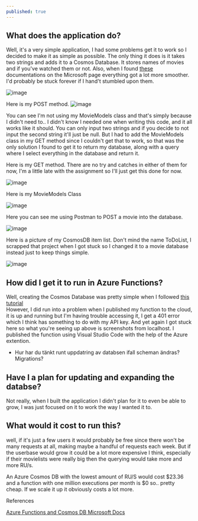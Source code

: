 ```yaml
---
published: true
---
```

## What does the application do?

Well, it's a very simple application, I had  some problems get it to work so I decided to make it as simple as possible. The only thing it does is it takes two strings and adds it to a Cosmos Database. It stores names of movies and if you've watched them or not. Also, when I found [these](https://docs.microsoft.com/sv-se/azure/azure-functions/functions-add-output-binding-cosmos-db-vs-code?pivots=programming-language-csharp) documentations on the Microsoft page everything got a lot more smoother. I'd probably be stuck forever if I hand't stumbled upon them.

![image](https://user-images.githubusercontent.com/70013388/135697623-dd7353f8-b024-476d-b33c-44b724f9de2e.png)

Here is my POST method.
![image](https://user-images.githubusercontent.com/70013388/135697644-0c7418ed-f5ec-4458-8938-5c65afde6b82.png)  

You can see I'm not using my MovieModels class and that's simply because I didn't need to.. I didn't know I needed one when writing this code, and it all works like it should. You can only input two strings and if you decide to not input the second string it'll just be null. But I had to add the MovieModels class in my GET method since I couldn't get that to work, so that was the only solution I found to get it to return my database, along with a query where I select everything in the database and return it.


Here is my GET method. There are no try and catches in either of them for now, I'm a little late with the assignment so I'll just get this done for now.  

![image](https://user-images.githubusercontent.com/70013388/135697663-c83a7ea3-9d76-4359-b752-ecfff09b2b52.png)

Here is my MovieModels Class  

![image](https://user-images.githubusercontent.com/70013388/135697703-b022ad00-33a1-4809-9324-90ebc2a5f215.png)  


Here you can see me using Postman to POST a movie into the database.  

![image](https://user-images.githubusercontent.com/70013388/135697792-31f0f148-fdf5-4a88-91a6-2ce55aa79670.png)

Here is a picture of my CosmosDB item list. Don't mind the name ToDoList, I scrapped that project when I got stuck so I changed it to a movie database instead just to keep things simple.  

![image](https://user-images.githubusercontent.com/70013388/135697813-005799c4-0b53-4998-a2a2-45b5ec7556cd.png)


## How did I get it to run in Azure Functions?

Well, creating the Cosmos Database was pretty simple when I followed [this tutorial](https://youtu.be/R_Fi59j6BMo)  
However, I did run into a problem when I published my function to the cloud, it is up and running but I'm having trouble accessing it, I get a 401 error which I think has something to do with my API key. And yet again I got stuck here so what you're seeing up above is screenshots from localhost.
I published the function using Visual Studio Code with the help of the Azure extention.


- Hur har du tänkt runt uppdatring av databsen ifall scheman ändras? Migrations?

## Have I a plan for updating and expanding the databse?

Not really, when I built the application I didn't plan for it to even be able to grow, I was just focused on it to work the way I wanted it to. 

## What would it cost to run this?  

well, if it's just a few users it would probably be free since there won't be many requests at all, making maybe a handful of requests each week. But if the userbase would grow it could be a lot more expensive I think, especially if their movielists were really big then the querying would take more and more RU/s.  

An Azure Cosmos DB with the lowest amount of RU/S would cost $23.36 and a function with one million executions per month is $0 so.. pretty cheap. If we scale it up it obviously costs a lot more.

References

[Azure Functions and Cosmos DB Microsoft Docs](https://docs.microsoft.com/sv-se/azure/azure-functions/functions-add-output-binding-cosmos-db-vs-code?pivots=programming-language-csharp)





